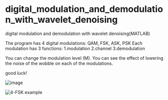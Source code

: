 # digital_modulation_and_demodulation_with_wavelet_denoising
digital modulation and demodulation with wavelet denoising(MATLAB)

The program has 4 digital modulations: QAM, FSK, ASK, PSK
Each modulation has 3 functions: 
1.modulation
2.channel
3.demodulation

You can change the modulation level (M). You can see the effect of lowering the noise of the wobble on each of the modulations.
  

good luck!

![image](https://user-images.githubusercontent.com/80626713/140925884-c54bc2ce-a18f-43ea-8348-6eb07c7a120e.png)


![4-FSK example](https://user-images.githubusercontent.com/80626713/140925053-ecdf183f-e239-40f5-9cae-e4c0a2637700.jpg)
